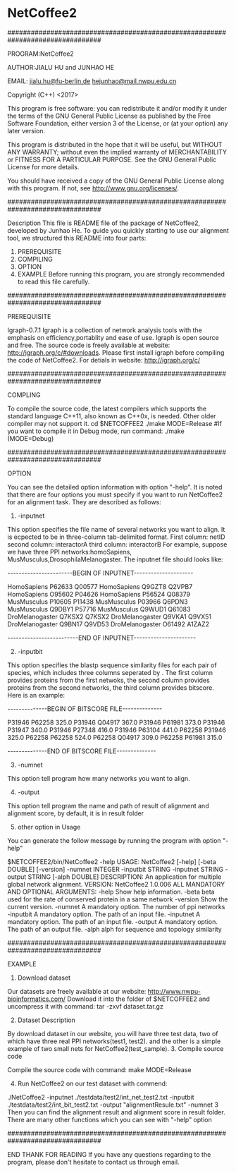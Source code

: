 # NetCoffee2

################################################################################

PROGRAM:NetCoffee2

AUTHOR:JIALU HU and JUNHAO HE

EMAIL: jialu.hu@fu-berlin.de  hejunhao@mail.nwpu.edu.cn

Copyright (C++) <2017>  <Junhao He>


This program is free software: you can redistribute it and/or modify
it under the terms of the GNU General Public License as published by
the Free Software Foundation, either version 3 of the License, or
(at your option) any later version.

This program is distributed in the hope that it will be useful,
but WITHOUT ANY WARRANTY; without even the implied warranty of
MERCHANTABILITY or FITNESS FOR A PARTICULAR PURPOSE.  See the
GNU General Public License for more details.

You should have received a copy of the GNU General Public License
along with this program.  If not, see <http://www.gnu.org/licenses/>.

################################################################################

Description
This file is README file of the package of NetCoffee2, developed by Junhao He.
To guide you quickly starting to use our alignment tool, we structured this README into four parts:

1) PREREQUISITE
2) COMPILING
3) OPTION
4) EXAMPLE
Before running this program, you are strongly recommended to read this file carefully.

################################################################################

PREREQUISITE

Igraph-0.7.1
Igraph is a collection of network analysis tools with the emphasis on efficiency,portablity and ease of use. Igraph is open source and free.
The source code is freely available at website: http://igraph.org/c/#downloads.
Please first install igraph before compiling the code of NetCoffee2.
For detials in website: http://igraph.org/c/

################################################################################

COMPLING

To compile the source code, the latest compilers which supports the standard language C++11, also known as C++0x, is needed. Other older compiler may not support it.
cd $NETCOFFEE2
./make MODE=Release
#If you want to compile it in Debug mode, run command:
./make (MODE=Debug)

################################################################################

OPTION

You can see the detailed option information with option "-help".
It is noted that there are four options you must specify if you want to run NetCoffee2 for an alignment task. They are described as follows:

1. -inputnet

This option specifies the file name of several networks you want to align.
It is ecpected to be in three-column tab-delimited format.
First column: netID
second column: interactorA
third column: interactorB
For example, suppose we have three PPI networks:homoSapiens, MusMusculus,DrosophilaMelanogaster. The inputnet file should looks like:

-----------------------BEGIN OF INPUTNET---------------------

HomoSapiens	P62633	Q00577
HomoSapiens	Q9GZT8	Q2VPB7
HomoSapiens	O95602	P04626
HomoSapiens	P56524	Q08379
MusMusculus	P10605	P11438
MusMusculus	P03966	Q6PDN3
MusMusculus	Q9DBY1	P57716
MusMusculus	Q9WUD1	Q61083
DroMelanogaster	Q7KSX2	Q7KSX2
DroMelanogaster	Q9VKA1	Q9VX51
DroMelanogaster	Q9BN17	Q9VD53
DroMelanogaster	O61492	A1ZAZ2

-------------------------END OF INPUTNET----------------------

2. -inputbit

This option specifies the blastp sequence similarity files for each pair of species, which includes three columns seperated by <TAB>.
The first column provides proteins from the first netwoks, the second column provides proteins from the second networks, the third column provides bitscore.
Here is an example:

--------------BEGIN OF BITSCORE FILE--------------

P31946	P62258	  325.0
P31946	Q04917	  367.0
P31946	P61981	  373.0
P31946	P31947	  340.0
P31946	P27348	  416.0
P31946	P63104	  441.0
P62258	P31946	  325.0
P62258	P62258	  524.0
P62258	Q04917	  309.0
P62258	P61981	  315.0

--------------END OF BITSCORE FILE--------------

3. -numnet

This option tell program how many networks you want to align.

4. -output

This option tell program the name and path of result of alignment and alignment score, by default, it is in result folder

5. other option in Usage

You can generate the follow message by running the program with option "-help"

$NETCOFFEE2/bin/NetCoffee2 -help
USAGE: NetCoffee2  [-help] [-beta DOUBLE] [-version] -numnet INTEGER -inputbit STRING -inputnet STRING -output STRING [-alph DOUBLE]
DESCRIPTION: An application for multiple global network alignment.
VERSION: NetCoffee2 1.0.006
ALL MANDATORY AND OPTIONAL ARGUMENTS:
-help   Show help information.
-beta   beta used for the rate of conserved protein in a same network
-version        Show the current version.
-numnet A mandatory option. The number of ppi networks
-inputbit       A mandatory option. The path of an input file.
-inputnet       A mandatory option. The path of an input file.
-output A mandatory option. The path of an output file.
-alph   alph for sequence and topology similarity


################################################################################

EXAMPLE

1. Download dataset

Our datasets are freely available at our website: http://www.nwpu-bioinformatics.com/
Download it into the folder of $NETCOFFEE2 and uncompress it with command:
tar -zxvf dataset.tar.gz

2. Dataset Description

By download dataset in our website, you will have three test data, two of which have three real PPI networks(test1, test2). and the other is a simple example of two small nets for NetCoffee2(test_sample).
3. Compile source code

Compile the source code with command:
make MODE=Release

4. Run NetCoffee2 on our test dataset with commend:

./NetCoffee2 -inputnet ./testdata/test2/int_net_test2.txt -inputbit ./testdata/test2/int_bit_test2.txt -output "alignmentResule.txt" -numnet 3
Then you can find the alignment result and alignment score in result folder.
There are many other functions which you can see with "-help" option

################################################################################

END
THANK FOR READING
If you have any questions regarding to the program, please don't hesitate to contact us through email.

